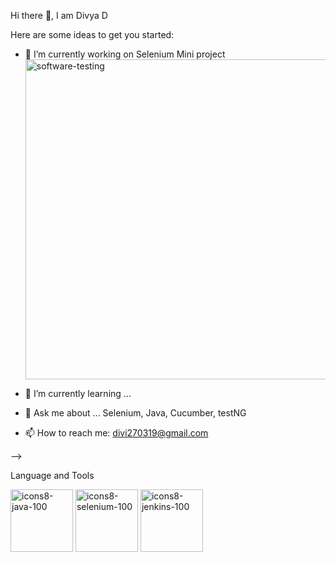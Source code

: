 Hi there 👋, I am Divya D


Here are some ideas to get you started:

- 🔭 I’m currently working on Selenium Mini project                                                                            <img width="512" height="512" alt="software-testing" src="https://github.com/user-attachments/assets/58d63ef5-0638-4dd4-b495-dfb4ab16e6b5" />

- 🌱 I’m currently learning ...
- 💬 Ask me about ... Selenium, Java, Cucumber, testNG
- 📫 How to reach me: [divi270319@gmail.com](divi270319@gmail.com)
  
-->

Language and Tools

<img width="100" height="100" alt="icons8-java-100" src="https://github.com/user-attachments/assets/2f9b94d0-782a-4728-9762-29f39a24d9e4" />
  <img width="100" height="100" alt="icons8-selenium-100" src="https://github.com/user-attachments/assets/86f5f3ec-229a-45aa-8cc9-6cf5d0fad12e" />  <img width="100" height="100" alt="icons8-jenkins-100" src="https://github.com/user-attachments/assets/bf072593-cb6e-434b-8fce-65a976ce8c43" />



